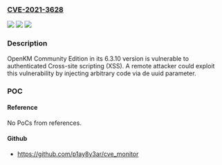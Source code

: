 ### [CVE-2021-3628](https://cve.mitre.org/cgi-bin/cvename.cgi?name=CVE-2021-3628)
![](https://img.shields.io/static/v1?label=Product&message=Document%20Management%20Community&color=blue)
![](https://img.shields.io/static/v1?label=Version&message=6.3.10%3D%206.3.10%20&color=brighgreen)
![](https://img.shields.io/static/v1?label=Vulnerability&message=CWE-79%3A%20Improper%20Neutralization%20of%20Input%20During%20Web%20Page%20Generation%20('Cross-site%20Scripting')&color=brighgreen)

### Description

OpenKM Community Edition in its 6.3.10 version is vulnerable to authenticated Cross-site scripting (XSS). A remote attacker could exploit this vulnerability by injecting arbitrary code via de uuid parameter.

### POC

#### Reference
No PoCs from references.

#### Github
- https://github.com/p1ay8y3ar/cve_monitor

